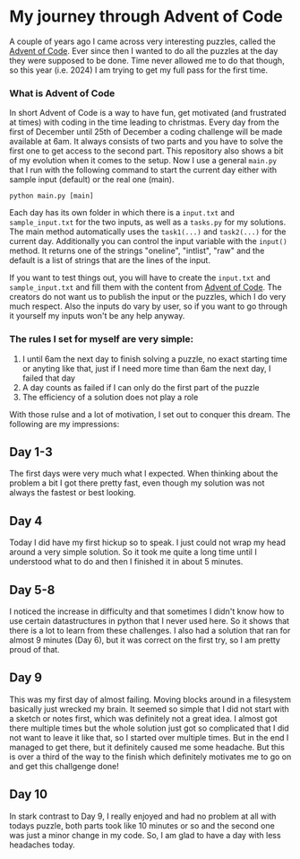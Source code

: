 
# My journey through Advent of Code

A couple of years ago I came across very interesting puzzles, called the [Advent of Code](https://adventofcode.com/). Ever since then I wanted to do all the puzzles at the day they were supposed to be done. Time never allowed me to do that though, so this year (i.e. 2024) I am trying to get my full pass for the first time. 

### What is Advent of Code

In short Advent of Code is a way to have fun, get motivated (and frustrated at times) with coding in the time leading to christmas. Every day from the first of December until 25th of December a coding challenge will be made available at 6am. It always consists of two parts and you have to solve the first one to get access to the second part.
This repository also shows a bit of my evolution when it comes to the setup. Now I use a general `main.py` that I run with the following command to start the current day either with sample input (default) or the real one (main).

```
python main.py [main]
```

Each day has its own folder in which there is a `input.txt` and `sample_input.txt` for the two inputs, as well as a `tasks.py` for my solutions. The main method automatically uses the `task1(...)` and `task2(...)` for the current day. Additionally you can control the input variable with the `input()` method. It returns one of the strings "oneline", "intlist", "raw" and the default is a list of strings that are the lines of the input. 

If you want to test things out, you will have to create the `input.txt` and `sample_input.txt` and fill them with the content from [Advent of Code](https://adventofcode.com/). The creators do not want us to publish the input or the puzzles, which I do very much respect. Also the inputs do vary by user, so if you want to go through it yourself my inputs won't be any help anyway.

### The rules I set for myself are very simple:

1. I until 6am the next day to finish solving a puzzle, no exact starting time or anyting like that, just if I need more time than 6am the next day, I failed that day
1. A day counts as failed if I can only do the first part of the puzzle
1. The efficiency of a solution does not play a role

With those rulse and a lot of motivation, I set out to conquer this dream. The following are my impressions:

## Day 1-3

The first days were very much what I expected. When thinking about the problem a bit I got there pretty fast, even though my solution was not always the fastest or best looking.

## Day 4

Today I did have my first hickup so to speak. I just could not wrap my head around a very simple solution. So it took me quite a long time until I understood what to do and then I finished it in about 5 minutes. 

## Day 5-8

I noticed the increase in difficulty and that sometimes I didn't know how to use certain datastructures in python that I never used here. So it shows that there is a lot to learn from these challenges. I also had a solution that ran for almost 9 minutes (Day 6), but it was correct on the first try, so I am pretty proud of that.

## Day 9

This was my first day of almost failing. Moving blocks around in a filesystem basically just wrecked my brain. It seemed so simple that I did not start with a sketch or notes first, which was definitely not a great idea. I almost got there multiple times but the whole solution just got so complicated that I did not want to leave it like that, so I started over multiple times. But in the end I managed to get there, but it definitely caused me some headache. But this is over a third of the way to the finish which definitely motivates me to go on and get this challgenge done!

## Day 10

In stark contrast to Day 9, I really enjoyed and had no problem at all with todays puzzle, both parts took like 10 minutes or so and the second one was just a minor change in my code. So, I am glad to have a day with less headaches today.